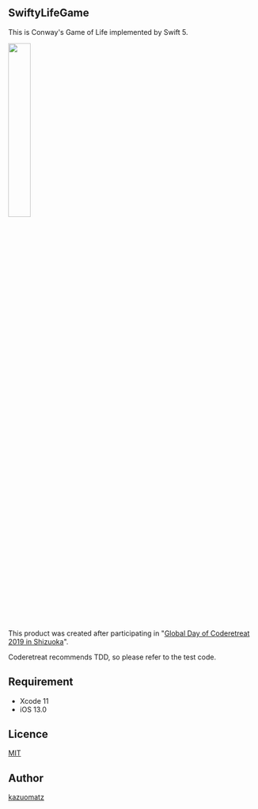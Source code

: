 ## SwiftyLifeGame

This is Conway's Game of Life implemented by Swift 5.
 
<img src="https://user-images.githubusercontent.com/2704723/68657427-09b00880-0577-11ea-8557-29e58ba7cb71.PNG" width="30%"/>



This product was created after participating in "[Global Day of Coderetreat 2019 in Shizuoka](https://kokokara-net.jp/organizations/1189/activities/452)".

Coderetreat recommends TDD, so please refer to the test code.


## Requirement

- Xcode 11
- iOS 13.0


## Licence

[MIT](https://github.com/tcnksm/tool/blob/master/LICENCE)

## Author

[kazuomatz](https://github.com/kazuomatz)
